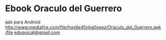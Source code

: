 # Ebook Oraculo del Guerrero
apk para Android  
http://www.mediafire.com/file/hqx6e45nha0oeez/Oraculo_del_Guerrero.apk/file
eduguicat@gmail.com
